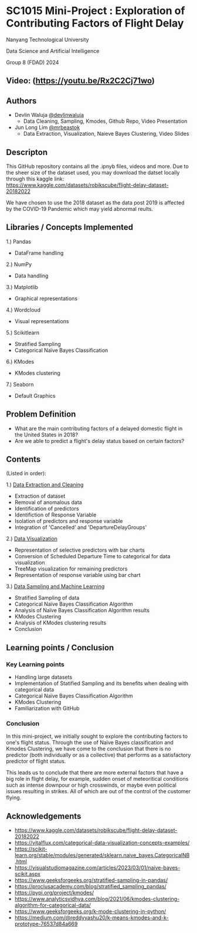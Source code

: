 
# SC1015 Mini-Project : Exploration of Contributing Factors of Flight Delay

Nanyang Technological University

Data Science and Artificial Intelligence

Group 8 (FDAD) 2024

## Video: (https://youtu.be/Rx2C2Cj71wo)

## Authors

- Devlin Waluja [@devlinwaluja](https://www.github.com/devlinwaluja)
    - Data Cleaning, Sampling, Kmodes, Github Repo, Video Presentation
- Jun Long Lim [@mrbeastok](https://www.github.com/mrbeastok)
    - Data Extraction, Visualization, Naieve Bayes Clustering, Video Slides

## Descripton

This GitHub repository contains all the .ipnyb files, videos and more. Due to the sheer size of the dataset used, you may download the datset locally through this kaggle link: https://www.kaggle.com/datasets/robikscube/flight-delay-dataset-20182022

We have chosen to use the 2018 dataset as the data post 2019 is affected by the COVID-19 Pandemic which may yield abnormal reults.

## Libraries / Concepts Implemented
1.) Pandas
- DataFrame handling

2.) NumPy
- Data handling

3.) Matplotlib
- Graphical representations

4.) Wordcloud
- Visual representations

5.) Scikitlearn
- Stratified Sampling
- Categorical Naïve Bayes Classification

6.) KModes
- KModes clustering

7.) Seaborn
- Default Graphics
## Problem Definition
- What are the main contributing factors of a delayed domestic flight in the United States in 2018?
- Are we able to predict a flight's delay status based on certain factors?

## Contents
(Listed in order):

1.) [Data Extraction and Cleaning](https://github.com/devlinwaluja/SC1015-Group-8/blob/8217101944be5fb4bd147f6f41c7fd4065b49aa3/Data%20Extraction%20and%20Cleaning.ipynb)
- Extraction of dataset
- Removal of anomalous data
- Identification of predictors
- Identifiction of Response Variable
- Isolation of predictors and response variable
- Integration of 'Cancelled' and 'DepartureDelayGroups'

2.) [Data Visualization](https://github.com/devlinwaluja/SC1015-Group-8/blob/8217101944be5fb4bd147f6f41c7fd4065b49aa3/Data%20Visualization.ipynb)
- Representation of selective predictors with bar charts
- Conversion of Scheduled Departure Time to categorical for data visualization
- TreeMap visualization for remaining predictors
- Representation of response variable using bar chart

3.) [Data Sampling and Machine Learning](https://github.com/devlinwaluja/SC1015-Group-8/blob/8217101944be5fb4bd147f6f41c7fd4065b49aa3/Data%20Sampling%20and%20Machine%20Learning.ipynb)
- Stratified Sampling of data
- Categorical Naïve Bayes Classification Algorithm
- Analysis of Naïve Bayes Classification Algorithm results
- KModes Clustering 
- Analysis of KModes clustering results
- Conclusion
## Learning points / Conclusion
### Key Learning points
- Handling large datasets
- Implementation of Statified Sampling and its benefits when dealing with categorical data
- Categorical Naïve Bayes Classification Algorithm
- KModes Clustering
- Familiarization with GitHub


### Conclusion
In this mini-project, we initially sought to explore the contributing factors to one's flight status. Through the use of Naïve Bayes classification and Kmodes Clustering, we have come to the conclusion that there is no predictor (both individually or as a collective) that performs as a satisfactory predictor of flight status.

This leads us to conclude that there are more external factors that have a big role in flight delay, for example, sudden onset of meteoritical conditions such as intense downpour or high crosswinds, or maybe even political issues resulting in strikes. All of which are out of the control of the customer flying.
## Acknowledgements

- https://www.kaggle.com/datasets/robikscube/flight-delay-dataset-20182022
- https://vitalflux.com/categorical-data-visualization-concepts-examples/
- https://scikit-learn.org/stable/modules/generated/sklearn.naive_bayes.CategoricalNB.html
- https://visualstudiomagazine.com/articles/2023/03/01/naive-bayes-scikit.aspx
- https://www.geeksforgeeks.org/stratified-sampling-in-pandas/
- https://proclusacademy.com/blog/stratified_sampling_pandas/
- https://pypi.org/project/kmodes/
- https://www.analyticsvidhya.com/blog/2021/06/kmodes-clustering-algorithm-for-categorical-data/
- https://www.geeksforgeeks.org/k-mode-clustering-in-python/
- https://medium.com/@reddyyashu20/k-means-kmodes-and-k-prototype-76537d84a669

